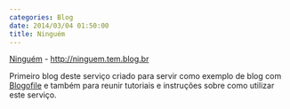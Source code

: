 ```yaml
---
categories: Blog
date: 2014/03/04 01:50:00
title: Ninguém
---
```

[Ninguém](http://ninguem.tem.blog.br) - <http://ninguem.tem.blog.br>


Primeiro blog deste serviço criado para servir como exemplo de blog com [Blogofile](http://www.blogofile.com) e também para reunir tutoriais e instruções sobre como utilizar este serviço.

